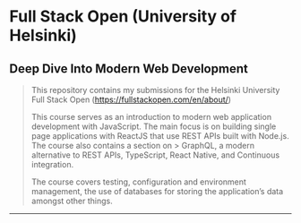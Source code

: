 # Full Stack Open (University of Helsinki)

## Deep Dive Into Modern Web Development

> This repository contains my submissions for the Helsinki University Full Stack Open
> (https://fullstackopen.com/en/about/)
>
> This course serves as an introduction to modern web application development with JavaScript. The main focus is on building single page applications with ReactJS that use REST APIs built with Node.js. The course also contains a section on > GraphQL, a modern alternative to REST APIs, TypeScript, React Native, and Continuous integration.
>
> The course covers testing, configuration and environment management, the use of databases for storing the application’s data amongst other things.

---
